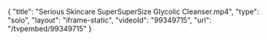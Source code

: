 {
    "title": "Serious Skincare SuperSuperSize Glycolic Cleanser.mp4",
    "type": "solo",
    "layout": "iframe-static",
    "videoId": "99349715",
    "url": "\/tvpembed\/99349715"
}